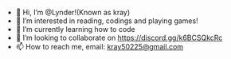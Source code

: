 - 👋 Hi, I’m @Lynder!(Known as kray)
- 👀 I’m interested in reading, codings and playing games!
- 🌱 I’m currently learning how to code
- 💞️ I’m looking to collaborate on https://discord.gg/k6BCSQkcRc
- 📫 How to reach me, email: kray50225@gmail.com

<!---
Kray2021/Kray2021 is a ✨ special ✨ repository because its `README.md` (this file) appears on your GitHub profile.
You can click the Preview link to take a look at your changes.
--->
